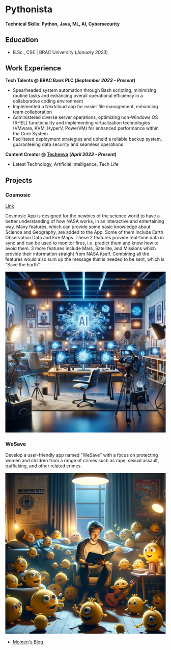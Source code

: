 # Pythonista

#### Technical Skills: Python, Java, ML, AI, Cybersecurity

## Education	 			        		
- B.Sc., CSE | BRAC University (_January 2023_)

## Work Experience
**Tech Talents @ BRAC Bank PLC (_September 2023 - Present_)**
- Spearheaded system automation through Bash scripting, minimizing routine tasks and enhancing overall operational efficiency in a collaborative coding environment
- Implemented a Nextcloud app for easier file management, enhancing team collaboration
- Administered diverse server operations, optimizing non-Windows OS (RHEL) functionality and implementing virtualization technologies (VMware, KVM, HyperV, PowerVM) for enhanced performance within the Core System
- Facilitated deployment strategies and upheld a reliable backup system, guaranteeing data security and seamless operations
  
**Content Creator @ [Technevo](https://youtube.com/@technevo) (_April 2023 - Present_)**
- Latest Technology, Artificial Intelligence, Tech Life

## Projects
### Cosmosic
[Link](https://youtu.be/GlaccJE5QMw)

Cosmosic App is designed for the newbies of the science world to have a better understanding of how NASA works, in an interactive and entertaining way. Many features, which can provide some basic knowledge about Science and Geography, are added to the App. Some of them include Earth Observation Data and Fire Maps. These 2 features provide real-time data in sync and can be used to monitor fires, i.e. predict them and know how to avoid them. 3 more features include Mars, Satellite, and Missions which provide their information straight from NASA itself. Combining all the features would also sum up the message that is needed to be sent, which is “Save the Earth”.

![EEG Band Discovery](/assets/img/1.png)

### WeSave

Develop a user-friendly app named "WeSave" with a focus on protecting women and children from a range of crimes such as rape, sexual assault, trafficking, and other related crimes. 

![Bike Study](/assets/img/2.png)



- [Momen's Blog](https://medium.com/@momenmian)
